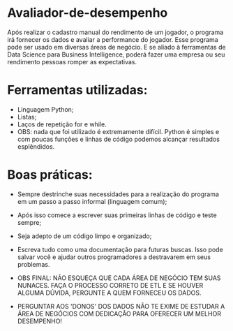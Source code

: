 # Avaliador-de-desempenho
Após realizar o cadastro manual do rendimento de um jogador, o programa irá fornecer os dados e avaliar a performance do jogador.
Esse programa pode ser usado em diversas áreas de negócio. E se aliado à ferramentas de Data Science para Business Intelligence, poderá fazer uma empresa ou seu rendimento pessoas romper as expectativas. 

# Ferramentas utilizadas:
- Linguagem Python;
- Listas;
- Laços de repetição for e while.
- OBS: nada que foi utilizado é extremamente difícil. Python é simples e com poucas funções e linhas de código podemos alcançar resultados esplêndidos.

# Boas práticas:
- Sempre destrinche suas necessidades para a realização do programa em um passo a passo informal (linguagem comum);
- Após isso comece a escrever suas primeiras linhas de código e teste sempre;
- Seja adepto de um código limpo e organizado;
- Escreva tudo como uma documentação para futuras buscas. Isso pode salvar você e ajudar outros programadores a destravarem em seus problemas.
  
- OBS FINAL: NÃO ESQUEÇA QUE CADA ÁREA DE NEGÓCIO TEM SUAS NUNACES. FAÇA O PROCESSO CORRETO DE ETL E SE HOUVER ALGUMA DÚVIDA, PERGUNTE A QUEM FORNECEU OS DADOS.
- PERGUNTAR AOS 'DONOS' DOS DADOS NÃO TE EXIME DE ESTUDAR A ÁREA DE NEGÓCIOS COM DEDICAÇÃO PARA OFERECER UM MELHOR DESEMPENHO!
